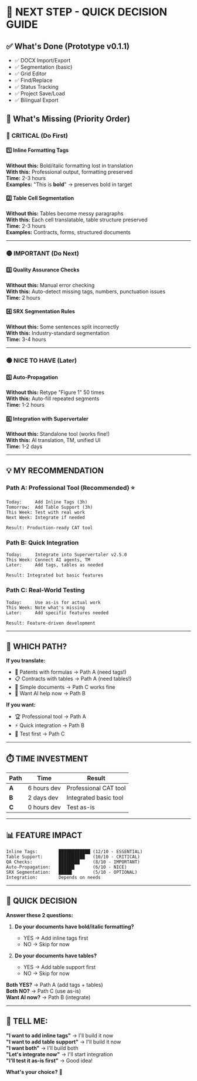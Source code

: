# 🎯 NEXT STEP - QUICK DECISION GUIDE

## ✅ What's Done (Prototype v0.1.1)
- ✅ DOCX Import/Export
- ✅ Segmentation (basic)
- ✅ Grid Editor
- ✅ Find/Replace
- ✅ Status Tracking
- ✅ Project Save/Load
- ✅ Bilingual Export

## 🎯 What's Missing (Priority Order)

### 🔴 **CRITICAL (Do First)**

#### 1️⃣ Inline Formatting Tags
**Without this:** Bold/italic formatting lost in translation  
**With this:** Professional output, formatting preserved  
**Time:** 2-3 hours  
**Examples:** "This is **bold**" → preserves bold in target

#### 2️⃣ Table Cell Segmentation
**Without this:** Tables become messy paragraphs  
**With this:** Each cell translatable, table structure preserved  
**Time:** 2-3 hours  
**Examples:** Contracts, forms, structured documents

---

### 🟡 **IMPORTANT (Do Next)**

#### 3️⃣ Quality Assurance Checks
**Without this:** Manual error checking  
**With this:** Auto-detect missing tags, numbers, punctuation issues  
**Time:** 2 hours  

#### 4️⃣ SRX Segmentation Rules
**Without this:** Some sentences split incorrectly  
**With this:** Industry-standard segmentation  
**Time:** 3-4 hours  

---

### 🟢 **NICE TO HAVE (Later)**

#### 5️⃣ Auto-Propagation
**Without this:** Retype "Figure 1" 50 times  
**With this:** Auto-fill repeated segments  
**Time:** 1-2 hours  

#### 6️⃣ Integration with Supervertaler
**Without this:** Standalone tool (works fine!)  
**With this:** AI translation, TM, unified UI  
**Time:** 1-2 days  

---

## 💡 MY RECOMMENDATION

### **Path A: Professional Tool (Recommended)** ⭐
```
Today:     Add Inline Tags (3h)
Tomorrow:  Add Table Support (3h)
This Week: Test with real work
Next Week: Integrate if needed

Result: Production-ready CAT tool
```

### **Path B: Quick Integration**
```
Today:     Integrate into Supervertaler v2.5.0
This Week: Connect AI agents, TM
Later:     Add tags, tables as needed

Result: Integrated but basic features
```

### **Path C: Real-World Testing**
```
Today:     Use as-is for actual work
This Week: Note what's missing
Later:     Add specific features needed

Result: Feature-driven development
```

---

## 🤔 WHICH PATH?

**If you translate:**
- 📄 Patents with formulas → Path A (need tags!)
- 📋 Contracts with tables → Path A (need tables!)
- 📝 Simple documents → Path C works fine
- 🤖 Want AI help now → Path B

**If you want:**
- 🏆 Professional tool → Path A
- ⚡ Quick integration → Path B
- 🧪 Test first → Path C

---

## ⏱️ TIME INVESTMENT

| Path | Time | Result |
|------|------|--------|
| **A** | 6 hours dev | Professional CAT tool |
| **B** | 2 days dev | Integrated basic tool |
| **C** | 0 hours dev | Test as-is |

---

## 📊 FEATURE IMPACT

```
Inline Tags:        ████████████ (12/10 - ESSENTIAL)
Table Support:      ██████████   (10/10 - CRITICAL)
QA Checks:          ████████     (8/10 - IMPORTANT)
Auto-Propagation:   ██████       (6/10 - NICE)
SRX Segmentation:   █████        (5/10 - OPTIONAL)
Integration:        Depends on needs
```

---

## 🎯 QUICK DECISION

**Answer these 2 questions:**

1. **Do your documents have bold/italic formatting?**
   - YES → Add inline tags first
   - NO → Skip for now

2. **Do your documents have tables?**
   - YES → Add table support first
   - NO → Skip for now

**Both YES?** → Path A (add tags + tables)  
**Both NO?** → Path C (use as-is)  
**Want AI now?** → Path B (integrate)

---

## 💬 TELL ME:

**"I want to add inline tags"** → I'll build it now  
**"I want to add table support"** → I'll build it now  
**"I want both"** → I'll build both  
**"Let's integrate now"** → I'll start integration  
**"I'll test it as-is first"** → Good idea!  

**What's your choice?** 🚀
